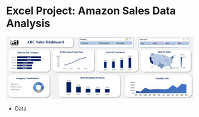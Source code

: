 # Excel Project: Amazon Sales Data Analysis
![](https://github.com/Pradeeppotnuri728/Excel-Project---Amazon-Sales-Data-Analysis/blob/main/Dashboard%20without%20Slicer.png)
*  Data 
